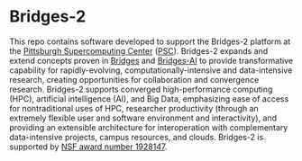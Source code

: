 # Bridges-2
This repo contains software developed to support the Bridges-2 platform at the [Pittsburgh Supercomputing Center](https://psc.edu) ([PSC](https://psc.edu)). Bridges-2 expands and extend concepts proven in [Bridges](https://psc.edu/resources/computing/bridges) and [Bridges-AI](https://psc.edu/bridges-ai-early-user-guide) to provide transformative capability for rapidly-evolving, computationally-intensive and data-intensive research, creating opportunities for collaboration and convergence research. Bridges-2 supports converged high-performance computing (HPC), artificial intelligence (AI), and Big Data, emphasizing ease of access for nontraditional uses of HPC, researcher productivity (through an extremely flexible user and software environment and interactivity), and providing an extensible architecture for interoperation with complementary data-intensive projects, campus resources, and clouds. Bridges-2 is supported by [NSF award number 1928147](https://www.nsf.gov/awardsearch/showAward?AWD_ID=1928147).
